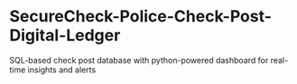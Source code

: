 # SecureCheck-Police-Check-Post-Digital-Ledger
SQL-based check post database with python-powered dashboard for real-time insights and alerts
